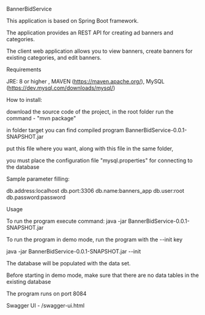 BannerBidService

This application is based on Spring Boot framework. 

The application provides an REST API for creating ad banners and categories.

The client web application allows you to view banners, create banners for existing categories, and edit banners.


Requirements

JRE: 8 or higher , MAVEN (https://maven.apache.org/), MySQL (https://dev.mysql.com/downloads/mysql/)

How to install:

download the source code of the project, in the root folder run the command - "mvn package"

in folder target you can find compiled program BannerBidService-0.0.1-SNAPSHOT.jar

put this file where you want, along with this file in the same folder, 

you must place the configuration file "mysql.properties" for connecting to the  database

Sample parameter filling:

db.address:localhost
db.port:3306
db.name:banners_app
db.user:root  
db.password:password


Usage

To run the program execute command: java -jar BannerBidService-0.0.1-SNAPSHOT.jar

To run the program in demo mode, run the program with the --init key


java -jar BannerBidService-0.0.1-SNAPSHOT.jar --init

The database will be populated with the data set.

Before starting in demo mode, make sure that there are no data tables in the existing database


The program runs on port 8084

Swagger UI - /swagger-ui.html